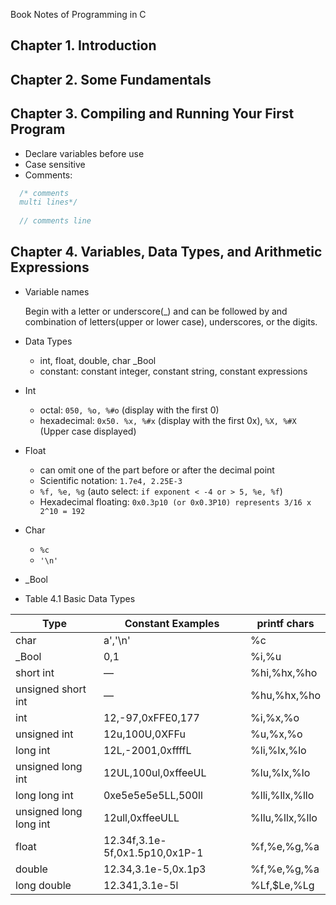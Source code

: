 Book Notes of Programming in C

## Chapter 1. Introduction
## Chapter 2. Some Fundamentals
## Chapter 3. Compiling and Running Your First Program
* Declare variables before use
* Case sensitive
* Comments:
```C
  /* comments 
  multi lines*/
  
  // comments line
```
## Chapter 4. Variables, Data Types, and Arithmetic Expressions
* Variable names

    Begin with a letter or underscore(_) and can be followed by and combination of letters(upper or lower case), underscores, or the digits.

* Data Types
  * int,  float,  double,  char  _Bool
  * constant: constant integer, constant string, constant expressions
  
* Int
  * octal: ```050, %o, %#o``` (display with the first 0)
  * hexadecimal: ```0x50. %x, %#x``` (display with the first 0x), ```%X, %#X``` (Upper case displayed)

* Float
  * can omit one of the part before or after the decimal point
  * Scientific notation: ```1.7e4, 2.25E-3```
  * ```%f, %e, %g``` (auto select: ```if exponent < -4 or > 5, %e, %f```)
  * Hexadecimal floating: ```0x0.3p10 (or 0x0.3P10) represents 3/16 x 2^10 = 192```

* Char
  * ```%c```
  * ```'\n'```

* _Bool

* Table 4.1 Basic Data Types


| Type                   | Constant Examples              | printf chars   |
|------------------------|--------------------------------|----------------|
| char                   | a','\n'                        | %c             |
| _Bool                  | 0,1                            | %i,%u          |
| short int              | —                              | %hi,%hx,%ho    |
| unsigned short int     | —                              | %hu,%hx,%ho    |
| int                    | 12,-97,0xFFE0,177              | %i,%x,%o       |
| unsigned int           | 12u,100U,0XFFu                 | %u,%x,%o       |
| long int               | 12L,-2001,0xffffL              | %li,%lx,%lo    |
| unsigned long int      | 12UL,100ul,0xffeeUL            | %lu,%lx,%lo    |
| long long int          | 0xe5e5e5e5LL,500ll             | %lli,%llx,%llo |
| unsigned long long int | 12ull,0xffeeULL                | %llu,%llx,%llo |
| float                  | 12.34f,3.1e-5f,0x1.5p10,0x1P-1 | %f,%e,%g,%a    |
| double                 | 12.34,3.1e-5,0x.1p3            | %f,%e,%g,%a    |
| long double            | 12.341,3.1e-5l                 | %Lf,$Le,%Lg    |
  



  
  
  


